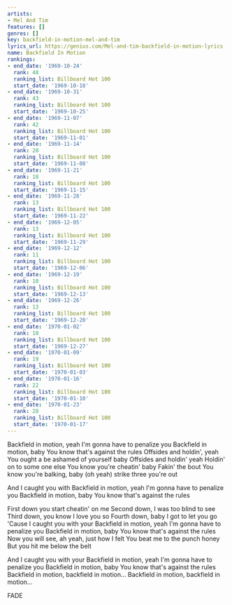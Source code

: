 ```yaml
---
artists:
- Mel And Tim
features: []
genres: []
key: backfield-in-motion-mel-and-tim
lyrics_url: https://genius.com/Mel-and-tim-backfield-in-motion-lyrics
name: Backfield In Motion
rankings:
- end_date: '1969-10-24'
  rank: 48
  ranking_list: Billboard Hot 100
  start_date: '1969-10-18'
- end_date: '1969-10-31'
  rank: 43
  ranking_list: Billboard Hot 100
  start_date: '1969-10-25'
- end_date: '1969-11-07'
  rank: 42
  ranking_list: Billboard Hot 100
  start_date: '1969-11-01'
- end_date: '1969-11-14'
  rank: 20
  ranking_list: Billboard Hot 100
  start_date: '1969-11-08'
- end_date: '1969-11-21'
  rank: 18
  ranking_list: Billboard Hot 100
  start_date: '1969-11-15'
- end_date: '1969-11-28'
  rank: 13
  ranking_list: Billboard Hot 100
  start_date: '1969-11-22'
- end_date: '1969-12-05'
  rank: 13
  ranking_list: Billboard Hot 100
  start_date: '1969-11-29'
- end_date: '1969-12-12'
  rank: 11
  ranking_list: Billboard Hot 100
  start_date: '1969-12-06'
- end_date: '1969-12-19'
  rank: 10
  ranking_list: Billboard Hot 100
  start_date: '1969-12-13'
- end_date: '1969-12-26'
  rank: 13
  ranking_list: Billboard Hot 100
  start_date: '1969-12-20'
- end_date: '1970-01-02'
  rank: 18
  ranking_list: Billboard Hot 100
  start_date: '1969-12-27'
- end_date: '1970-01-09'
  rank: 19
  ranking_list: Billboard Hot 100
  start_date: '1970-01-03'
- end_date: '1970-01-16'
  rank: 22
  ranking_list: Billboard Hot 100
  start_date: '1970-01-10'
- end_date: '1970-01-23'
  rank: 28
  ranking_list: Billboard Hot 100
  start_date: '1970-01-17'
---
```

Backfield in motion, yeah
I'm gonna have to penalize you
Backfield in motion, baby
You know that's against the rules
Offsides and holdin', yeah
You ought a be ashamed of yourself baby
Offsides and holdin' yeah
Holdin' on to some one else
You know you're cheatin' baby
Fakin' the bout
You know you're balking, baby
(oh yeah) strike three you're out

And I caught you with
Backfield in motion, yeah
I'm gonna have to penalize you
Backfield in motion, baby
You know that's against the rules

First down you start cheatin' on me
Second down, I was too blind to see
Third down, you know I love you so
Fourth down, baby I got to let you go
'Cause I caught you with your
Backfield in motion, yeah
I'm gonna have to penalize you
Backfield in motion, baby
You know that's against the rules
Now you will see, ah yeah, just how I felt
You beat me to the punch honey
But you hit me below the belt

And I caught you with your
Backfield in motion, yeah
I'm gonna have to penalize you
Backfield in motion, baby
You know that's against the rules
Backfield in motion, backfield in motion...
Backfield in motion, backfield in motion...

FADE
